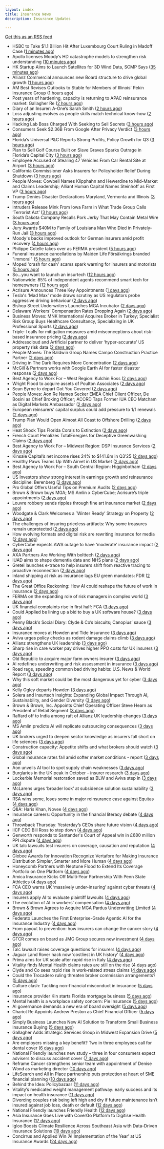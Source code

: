 ```yaml
---
layout: index
title: Insurance News
description: Insurance Updates

---
```


[Get this as an RSS feed](/insurance.rss)

<!-- news_marker starts -->
- HSBC to Take $1.1 Billion Hit After Luxembourg Court Ruling in Madoff Case ([1 minutes ago](https://www.insurancejournal.com/news/international/2025/10/27/845173.htm))
- Apollo licenses Moody’s HD catastrophe models to strengthen risk understanding ([10 minutes ago](https://www.reinsurancene.ws/apollo-licenses-moodys-hd-catastrophe-models-to-strengthen-risk-understanding/))
- HK Startup Aims to Launch Satellites for 3D Wind Data, SCMP Says ([35 minutes ago](https://www.insurancejournal.com/news/international/2025/10/27/845169.htm))
- Allianz Commercial announces new Board structure to drive global growth ([1 hours ago](https://www.reinsurancene.ws/allianz-commercial-announces-new-board-structure-to-drive-global-growth/))
- AM Best Revises Outlooks to Stable for Members of Illinois’ Pekin Insurance Group ([1 hours ago](https://www.insurancejournal.com/news/midwest/2025/10/27/845166.htm))
- Post years of hardening, capacity is returning to APAC reinsurance market: Gallagher Re ([2 hours ago](https://www.reinsurancene.ws/post-years-of-hardening-capacity-is-returning-to-apac-reinsurance-market-gallagher-re/))
- Diary of an Insurer: A-One’s Sarah Smith ([2 hours ago](https://www.postonline.co.uk/broker/7958939/diary-of-an-insurer-a-one%E2%80%99s-sarah-smith))
- Loss adjusting evolves as people skills match technical know-how ([2 hours ago](https://www.postonline.co.uk/claims/7959144/loss-adjusting-evolves-as-people-skills-match-technical-know-how))
- Hacking Lab Boss Charged With Seeking to Sell Secrets ([3 hours ago](https://www.insurancejournal.com/uncategorized/2025/10/27/845146.htm))
- Consumers Seek $2.36B From Google After Privacy Verdict ([3 hours ago](https://www.insurancejournal.com/news/national/2025/10/27/845143.htm))
- Florida’s Universal P&C Reports Strong Profits, Policy Growth for Q3 ([3 hours ago](https://www.insurancejournal.com/news/southeast/2025/10/27/845138.htm))
- Plan to Sell Golf Course Built on Slave Graves Sparks Outrage in Florida’s Capital City ([3 hours ago](https://www.insurancejournal.com/news/southeast/2025/10/27/845076.htm))
- Employee Accused of Stealing 47 Vehicles From Car Rental Site at Airport ([3 hours ago](https://www.insurancejournal.com/news/east/2025/10/27/845150.htm))
- California Commissioner Asks Insurers for Policyholder Relief During Shutdown ([3 hours ago](https://www.insurancejournal.com/news/west/2025/10/27/845123.htm))
- People Moves: Cowbell Names Klipphahn and Hewerdine to Mid-Market and Claims Leadership; Alliant Human Capital Names Steinhoff as First VP ([3 hours ago](https://www.insurancejournal.com/news/west/2025/10/27/844931.htm))
- Trump Denies Disaster Declarations Maryland, Vermonta and Illinois ([3 hours ago](https://www.insurancejournal.com/news/east/2025/10/27/845154.htm))
- Intruders Release Mink From Iowa Farm in What Trade Group Calls ‘Terrorist Act’ ([3 hours ago](https://www.insurancejournal.com/news/midwest/2025/10/27/845163.htm))
- South Dakota Company Recalls Pork Jerky That May Contain Metal Wire ([3 hours ago](https://www.insurancejournal.com/news/midwest/2025/10/27/845160.htm))
- Jury Awards $40M to Family of Louisiana Man Who Died in Privately-Run Jail ([3 hours ago](https://www.insurancejournal.com/news/southcentral/2025/10/27/845157.htm))
- Moody's backs improved outlook for German insurers amid profit recovery ([4 hours ago](https://www.insurancebusinessmag.com/uk/news/breaking-news/moodys-backs-improved-outlook-for-german-insurers-amid-profit-recovery-554334.aspx))
- Philippe Cotelle takes over as FERMA president ([5 hours ago](https://www.insurancebusinessmag.com/uk/news/breaking-news/philippe-cotelle-takes-over-as-ferma-president-554332.aspx))
- Funeral insurance cancellations by Maiden Life Försäkrings branded "immoral" ([5 hours ago](https://www.insurancebusinessmag.com/uk/news/breaking-news/funeral-insurance-cancellations-by-maiden-life-forsakrings-branded-immoral-554331.aspx))
- Moped 'crash for cash' scams spark warning for insurers and motorists ([5 hours ago](https://www.insurancebusinessmag.com/uk/news/breaking-news/moped-crash-for-cash-scams-spark-warning-for-insurers-and-motorists-554330.aspx))
- So…you want to launch an insurtech ([12 hours ago](https://www.dig-in.com/news/keys-to-launching-an-insurtech))
- Nationwide: 85% of independent agents recommend smart tech for homeowners ([12 hours ago](https://www.dig-in.com/news/most-independent-agents-recommend-smart-home-tech))
- Acrisure Announces Three Key Appointments ([1 days ago](https://insurance-edge.net/2025/10/25/acrisure-announces-three-key-appointments/))
- Tesla's 'Mad Max' mode draws scrutiny as US regulators probe aggressive driving behaviour ([2 days ago](https://www.insurancebusinessmag.com/uk/news/breaking-news/teslas-mad-max-mode-draws-scrutiny-as-us-regulators-probe-aggressive-driving-behaviour-554352.aspx))
- Bishop Street Underwriters Launches MGA Incubator ([2 days ago](https://www.insurancejournal.com/news/national/2025/10/24/845102.htm))
- Delaware Workers’ Compensation Rates Dropping Again ([2 days ago](https://www.insurancejournal.com/news/east/2025/10/24/845108.htm))
- Business Moves: MNK International Acquires Broker in Turkey; Specialist Risk Group Buys Healthcare Consultancy, Specializing in UK Professional Sports ([2 days ago](https://www.insurancejournal.com/news/international/2025/10/24/845106.htm))
- Triple-I calls for mitigation measures amid misconceptions about risk-based insurance pricing ([2 days ago](https://www.reinsurancene.ws/triple-i-calls-for-mitigation-measures-amid-misconceptions-about-risk-based-insurance-pricing/))
- Addresscloud and Artificial partner to deliver ‘hyper-accurate’ US property risk data ([2 days ago](https://www.reinsurancene.ws/addresscloud-and-artificial-partner-to-deliver-hyper-accurate-us-property-risk-data/))
- People Moves: The Baldwin Group Names Campo Construction Practice Partner ([2 days ago](https://www.insurancejournal.com/news/midwest/2025/10/24/844937.htm))
- Driving in The Dark Requires More Concentration ([2 days ago](https://insurance-edge.net/2025/10/24/driving-in-the-dark-requires-more-concentration/))
- McGill & Partners works with Google Earth AI for faster disaster response ([2 days ago](https://www.reinsurancene.ws/mcgill-partners-works-with-google-earth-ai-for-faster-disaster-response/))
- Best Agency to Work For – West Region: Kulchin Ross ([2 days ago](https://www.insurancejournal.com/news/west/2025/10/24/845096.htm))
- Wright Flood to acquire assets of Poulton Associates ([2 days ago](https://www.reinsurancene.ws/wright-flood-to-acquire-assets-of-poulton-associates/))
- Sean Byrne to depart Got You Covered ([2 days ago](https://www.postonline.co.uk/people/7959273/sean-byrne-to-depart-got-you-covered))
- People Moves: Aon Re Names Secker EMEA Chief Client Officer, De Bosini as Chief Broking Officer; ACORD Taps Former IUA CEO Matcham as Digital Markets Ambassador ([2 days ago](https://www.insurancejournal.com/news/international/2025/10/24/845081.htm))
- European reinsurers’ capital surplus could add pressure to 1/1 renewals ([2 days ago](https://www.reinsurancene.ws/european-reinsurers-capital-surplus-could-add-pressure-to-1-1-renewals/))
- Trump Plan Would Open Almost All Coast to Offshore Drilling ([2 days ago](https://www.insurancejournal.com/news/southeast/2025/10/24/845071.htm))
- Heat Shock Tips Florida Corals to Extinction ([2 days ago](https://www.insurancejournal.com/news/southeast/2025/10/24/845055.htm))
- French Court Penalizes TotalEnergies for Deceptive Greenwashing Claims ([2 days ago](https://www.insurancejournal.com/news/international/2025/10/24/845056.htm))
- Best Agency to Work For – Midwest Region: DSP Insurance Services ([2 days ago](https://www.insurancejournal.com/news/midwest/2025/10/24/845062.htm))
- Kinsale Capital’s net income rises 24% to $141.6m in Q3’25 ([2 days ago](https://www.reinsurancene.ws/kinsale-capitals-net-income-rises-24-to-141-6m-in-q325/))
- Healthy Paws Teams Up With Airvet in US Market ([2 days ago](https://insurance-edge.net/2025/10/24/healthy-paws-teams-up-with-airvet-in-us-market/))
- Best Agency to Work For – South Central Region: Higginbotham ([2 days ago](https://www.insurancejournal.com/news/southcentral/2025/10/24/845053.htm))
- US Investors show strong interest in earnings growth and reinsurance discipline: Berenberg ([2 days ago](https://www.reinsurancene.ws/us-investors-show-strong-interest-in-earnings-growth-and-reinsurance-discipline-berenberg/))
- Pro Global Offers Useful Tips on Premium Audits ([2 days ago](https://insurance-edge.net/2025/10/24/pro-global-offers-useful-tips-on-premium-audits/))
- Brown & Brown buys MGA; MS Amlin x CyberCube; Acrisure’s triple appointments ([2 days ago](https://www.postonline.co.uk/news/7959255/brown-brown-buys-mga-ms-amlin-x-cybercube-acrisure%E2%80%99s-triple-appointments))
- Louvre robbery sends ripples through fine art insurance market ([2 days ago](https://www.postonline.co.uk/news/7959272/louvre-robbery-sends-ripples-through-fine-art-insurance-market))
- Woodgate & Clark Welcomes a `Winter Ready’ Strategy on Property ([2 days ago](https://insurance-edge.net/2025/10/24/woodgate-clark-welcomes-a-winter-ready-strategy-on-property/))
- The challenges of insuring priceless artifacts: Why some treasures remain unprotected ([2 days ago](https://www.insurancebusinessmag.com/uk/news/breaking-news/the-challenges-of-insuring-priceless-artifacts-why-some-treasures-remain-unprotected-554203.aspx))
- How evolving formats and digital risk are rewriting insurance for media ([2 days ago](https://www.insurancebusinessmag.com/uk/news/breaking-news/how-evolving-formats-and-digital-risk-are-rewriting-insurance-for-media-554201.aspx))
- CyberCube expects AWS outage to have ‘moderate’ insurance impact ([2 days ago](https://www.postonline.co.uk/commercial/7959270/cybercube-expects-aws-outage-to-have-%E2%80%98moderate%E2%80%99-insurance-impact))
- AXA Partners Are Working With bolttech ([2 days ago](https://insurance-edge.net/2025/10/24/axa-partners-are-working-with-bolttech/))
- IUAD aims to shape dementia data and NHS plans ([2 days ago](https://www.postonline.co.uk/people/7959113/iuad-aims-to-shape-dementia-data-and-nhs-plans))
- Gretel launches e-trace to help insurers shift from reactive tracing to proactive reconnection ([2 days ago](https://ifamagazine.com/gretel-launches-e-trace-to-help-insurers-shift-from-reactive-tracing-to-proactive-customer-reconnection/))
- Inland shipping at risk as insurance lags EU green mandates: FDR ([2 days ago](https://www.insurancebusinessmag.com/uk/news/marine/inland-shipping-at-risk-as-insurance-lags-eu-green-mandates-fdr-554183.aspx))
- The Great Office Reckoning: How AI could reshape the future of work in insurance ([2 days ago](https://www.insurancebusinessmag.com/uk/news/breaking-news/the-great-office-reckoning-how-ai-could-reshape-the-future-of-work-in-insurance-554182.aspx))
- FERMA on the expanding role of risk managers in complex world ([3 days ago](https://www.insurancebusinessmag.com/uk/news/breaking-news/ferma-on-the-expanding-role-of-risk-managers-in-complex-world-554179.aspx))
- UK financial complaints rise in first half: FCA ([3 days ago](https://www.insurancebusinessmag.com/uk/news/breaking-news/uk-financial-complaints-rise-in-first-half-fca-554177.aspx))
- Could Applied be lining up a bid to buy a UK software house? ([3 days ago](https://www.postonline.co.uk/technology/7959222/could-applied-be-lining-up-a-bid-to-buy-a-uk-software-house))
- Penny Black’s Social Diary: Clyde & Co’s biscuits; Canopius’ sauce ([3 days ago](https://www.postonline.co.uk/people/7959068/penny-black%E2%80%99s-social-diary-clyde-co%E2%80%99s-biscuits-canopius%E2%80%99-sauce))
- Insurance moves at Howden and Tide Insurance ([3 days ago](https://www.insurancebusinessmag.com/uk/news/breaking-news/insurance-moves-at-howden-and-tide-insurance-554138.aspx))
- Aviva urges policy checks as rodent damage claims climb ([3 days ago](https://www.insurancebusinessmag.com/uk/news/breaking-news/aviva-urges-policy-checks-as-rodent-damage-claims-climb-554137.aspx))
- Allianz strengthens UK leadership ([3 days ago](https://www.insurancebusinessmag.com/uk/news/breaking-news/allianz-strengthens-uk-leadership-554135.aspx))
- Sharp rise in care worker pay drives higher PPO costs for UK insurers ([3 days ago](https://www.insurancebusinessmag.com/uk/news/breaking-news/sharp-rise-in-care-worker-pay-drives-higher-ppo-costs-for-uk-insurers-554133.aspx))
- Old Republic to acquire major farm owners insurer ([3 days ago](https://www.dig-in.com/news/old-republic-to-acquire-everett-cash-mutual))
- AI redefines underwriting and risk assessment in insurance ([3 days ago](https://www.dig-in.com/opinion/ai-redefines-underwriting-and-risk-assessment-in-insurance))
- Road rage, speeding common bad driving habits: U.S. News & World Report ([3 days ago](https://www.dig-in.com/news/road-rage-speeding-bad-driving-habits-u-s-news-world-report))
- Why this soft market could be the most dangerous yet for cyber ([3 days ago](https://www.insurancebusinessmag.com/uk/news/cyber/why-this-soft-market-could-be-the-most-dangerous-yet-for-cyber-554099.aspx))
- Kelly Ogley departs Howden ([3 days ago](https://www.postonline.co.uk/broker/7959269/kelly-ogley-departs-howden))
- Solera and Insurtech Insights: Expanding Global Impact Through AI, Sustainability, and Gender Diversity ([3 days ago](https://www.insurtechinsights.com/solera-and-insurtech-insights-expanding-global-impact-through-ai-sustainability-and-gender-diversity/))
- Brown & Brown, Inc. Appoints Chief Operating Officer Steve Hearn as President of Retail Segment ([3 days ago](https://www.insurtechinsights.com/brown-brown-inc-appoints-chief-operating-officer-steve-hearn-as-president-of-retail-segment/))
- Raffard off to India among raft of Allianz UK leadership changes ([3 days ago](https://www.postonline.co.uk/news/7959266/raffard-off-to-india-among-raft-of-allianz-uk-leadership-changes))
- MS Amlin predicts AI will replicate outsourcing consequences ([3 days ago](https://www.postonline.co.uk/technology/7959262/ms-amlin-predicts-ai-will-replicate-outsourcing-consequences))
- UK brokers urged to deepen sector knowledge as insurers fall short on life sciences ([3 days ago](https://www.insurancebusinessmag.com/uk/news/breaking-news/uk-brokers-urged-to-deepen-sector-knowledge-as-insurers-fall-short-on-life-sciences-554028.aspx))
- Construction capacity: Appetite shifts and what brokers should watch ([3 days ago](https://www.insurancebusinessmag.com/uk/news/construction-engineering/construction-capacity-appetite-shifts-and-what-brokers-should-watch-554027.aspx))
- Global insurance rates fall amid softer market conditions - report ([3 days ago](https://www.insurancebusinessmag.com/uk/news/breaking-news/global-insurance-rates-fall-amid-softer-market-conditions--report-554021.aspx))
- Aon unveils AI tool to spot supply chain weaknesses ([3 days ago](https://www.insurancebusinessmag.com/uk/news/technology/aon-unveils-ai-tool-to-spot-supply-chain-weaknesses-554020.aspx))
- Burglaries in the UK peak in October – insurer research ([3 days ago](https://www.insurancebusinessmag.com/uk/news/property-insurance/burglaries-in-the-uk-peak-in-october--insurer-research-554019.aspx))
- Lockerbie Memorial restoration saved as BLW and Aviva step in ([3 days ago](https://www.postonline.co.uk/broker/7959263/lockerbie-memorial-restoration-saved-as-blw-and-aviva-step-in))
- McLarens urges ‘broader look’ at subsidence solution sustainability ([3 days ago](https://www.postonline.co.uk/claims/7959239/mclarens-urges-%E2%80%98broader-look%E2%80%99-at-subsidence-solution-sustainability))
- RSA wins some, loses some in major reinsurance case against Equitas ([4 days ago](https://www.insurancebusinessmag.com/uk/news/breaking-news/rsa-wins-some-loses-some-in-major-reinsurance-case-against-equitas-553999.aspx))
- Q&A: Haris Khan, Novee ([4 days ago](https://www.postonline.co.uk/technology/7958878/qa-haris-khan-novee))
- Insurance careers: Opportunity in the financial literacy debate ([4 days ago](https://www.postonline.co.uk/people/7959118/insurance-careers-opportunity-in-the-financial-literacy-debate))
- Throwback Thursday: Yesterday’s CEOs share future vision ([4 days ago](https://www.postonline.co.uk/people/7956773/throwback-thursday-yesterday%E2%80%99s-ceos-share-future-vision))
- IICF CEO Bill Ross to step down ([4 days ago](https://www.insurancebusinessmag.com/uk/news/breaking-news/iicf-ceo-bill-ross-to-step-down-554008.aspx))
- Genworth responds to Santander's Court of Appeal win in £680 million PPI dispute ([4 days ago](https://www.insurancebusinessmag.com/uk/news/breaking-news/genworth-responds-to-santanders-court-of-appeal-win-in-680-million-ppi-dispute-553972.aspx))
- UK talc lawsuits test insurers on coverage, causation and reputation ([4 days ago](https://www.insurancebusinessmag.com/uk/news/breaking-news/uk-talc-lawsuits-test-insurers-on-coverage-causation-and-reputation-553971.aspx))
- Globee Awards for Innovation Recognize Vertafore for Making Insurance Distribution Simpler, Smarter and More Human ([4 days ago](https://www.insurtechinsights.com/globee-awards-for-innovation-recognize-vertafore-for-making-insurance-distribution-simpler-smarter-and-more-human/))
- Honeycomb Partners with Neptune Flood to Extend Its Coverage Portfolio on One Platform ([4 days ago](https://www.insurtechinsights.com/honeycomb-partners-with-neptune-flood-to-extend-its-coverage-portfolio-on-one-platform/))
- Amica Insurance Kicks Off Multi-Year Partnership With Penn State Athletics ([4 days ago](https://www.insurtechinsights.com/amica-insurance-kicks-off-multi-year-partnership-with-penn-state-athletics/))
- FCA CEO warns UK ‘massively under-insuring’ against cyber threats ([4 days ago](https://www.postonline.co.uk/regulation/7959264/fca-ceo-warns-uk-%E2%80%98massively-under-insuring%E2%80%99-against-cyber-threats))
- Insurers apply AI to evaluate plaintiff lawsuits ([4 days ago](https://www.dig-in.com/news/insurers-apply-ai-to-evaluate-plaintiff-lawsuits))
- The evolution of AI in workers' compensation ([4 days ago](https://www.dig-in.com/opinion/the-evolution-of-ai-in-workers-compensation))
- Brown & Brown Agrees to Acquire MGA Pardus Underwriting Limited ([4 days ago](https://www.insurtechinsights.com/brown-brown-agrees-to-acquire-mga-pardus-underwriting-limited/))
- Federato Launches the First Enterprise-Grade Agentic AI for the Insurance Industry ([4 days ago](https://www.insurtechinsights.com/federato-launches-the-first-enterprise-grade-agentic-ai-for-the-insurance-industry/))
- From payout to prevention: how insurers can change the cancer story ([4 days ago](https://ifamagazine.com/from-payout-to-prevention-how-insurers-can-change-the-cancer-story/))
- GTCR comes on board as JMG Group secures new investment ([4 days ago](https://www.postonline.co.uk/broker/7959250/gtcr-comes-on-board-as-jmg-group-secures-new-investment))
- Talc lawsuit raises coverage questions for insurers ([4 days ago](https://www.postonline.co.uk/commercial/7959251/talc-lawsuit-raises-coverage-questions-for-insurers))
- Jaguar Land Rover hack now ‘costliest in UK history’ ([4 days ago](https://www.postonline.co.uk/news/7959253/jaguar-land-rover-hack-now-%E2%80%98costliest-in-uk-history%E2%80%99))
- Prima aims for UK scale after rapid rise in Italy ([4 days ago](https://www.postonline.co.uk/news/7959238/prima-aims-for-uk-scale-after-rapid-rise-in-italy))
- Vitality finds Mental Health claims rates are still on the rise ([4 days ago](https://ifamagazine.com/vitality-finds-mental-health-claims-rates-are-still-on-the-rise/))
- Clyde and Co sees rapid rise in work-related stress claims ([4 days ago](https://www.postonline.co.uk/commercial/7959240/clyde-and-co-sees-rapid-rise-in-work-related-stress-claims))
- Could the Trocadero ruling threaten broker commission arrangements? ([5 days ago](https://www.postonline.co.uk/broker/7958897/could-the-trocadero-ruling-threaten-broker-commission-arrangements))
- Culture clash: Tackling non-financial misconduct in insurance ([5 days ago](https://www.postonline.co.uk/regulation/7958979/culture-clash-tackling-non-financial-misconduct-in-insurance))
- Insurance provider Kin starts Florida mortgage business ([5 days ago](https://www.dig-in.com/news/insurance-provider-kin-starts-florida-mortgage-business))
- Mental health is a workplace safety concern: Pie Insurance ([5 days ago](https://www.dig-in.com/news/mental-health-is-a-workplace-safety-concern-pie-insurance))
- AI governance demands a new era of board oversight ([5 days ago](https://www.dig-in.com/opinion/ai-governance-demands-a-new-era-of-oversight))
- Chariot Re Appoints Andrew Preston as Chief Financial Officer ([5 days ago](https://www.insurtechinsights.com/chariot-re-appoints-andrew-preston-as-chief-financial-officer/))
- Simply Business Launches New AI Solution to Transform Small Business Insurance Buying ([5 days ago](https://www.insurtechinsights.com/simply-business-launches-new-ai-solution-to-transform-small-business-insurance-buying/))
- Gallagher Adds Strategic Services Group in Midwest Expansion Drive ([5 days ago](https://www.insurtechinsights.com/gallagher-adds-strategic-services-group-in-midwest-expansion-drive/))
- Are employers missing a key benefit? Two in three employees call for dental cover ([6 days ago](https://ifamagazine.com/are-employers-missing-a-key-benefit-two-in-three-employees-call-for-dental-cover/))
- National Friendly launches new study – three in four consumers expect advisers to discuss accident cover ([7 days ago](https://ifamagazine.com/national-friendly-launches-new-study-three-in-four-consumers-expect-advisers-to-discuss-accident-cover/))
- Reframe Cancer strengthens senior team with appointment of Denise Wond as marketing director ([10 days ago](https://ifamagazine.com/reframe-cancer-strengthens-senior-team-with-appointment-of-denise-wond-as-marketing-director/))
- LifeSearch and All in Place partnership puts protection at heart of SME financial planning ([10 days ago](https://ifamagazine.com/lifesearch-and-all-in-place-partnership-puts-protection-at-heart-of-sme-financial-planning/))
- Behind the Idea: Policybazaar ([11 days ago](https://thefintechtimes.com/behind-the-idea-policybazaar/))
- Vitality’s medicated weight management pathway: early success and its impact on health insurance ([11 days ago](https://ifamagazine.com/vitalitys-medicated-weight-management-pathway-early-success-and-its-impact-on-health-insurance/))
- Divorcing couples risk being left high and dry if future maintenance isn’t insured against job loss, death or default ([12 days ago](https://ifamagazine.com/divorcing-couples-risk-being-left-high-and-dry-if-future-maintenance-isnt-insured-against-job-loss-death-or-default/))
- National Friendly launches Friendly Health ([12 days ago](https://ifamagazine.com/national-friendly-launches-friendly-health/))
- Asia Insurance Goes Live with CoverGo Platform to Digitise Health Insurance ([17 days ago](https://thefintechtimes.com/asia-insurance-goes-live-with-covergo-platform-to-digitise-health-insurance/))
- Igloo Boosts Climate Resilience Across Southeast Asia with Data-Driven Insurance Solutions ([19 days ago](https://thefintechtimes.com/igloo-boosts-climate-resilience-across-southeast-asia-with-data-driven-insurance-solutions/))
- Concirrus and Applied Win ‘AI Implementation of the Year’ at US Insurance Awards ([24 days ago](https://thefintechtimes.com/concirrus-ai-cuts-aviation-underwriting-time-from-36-hours-to-minutes-for-applied-aviation/))

<!-- news_marker ends -->